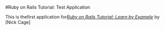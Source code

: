 #Ruby on Rails Tutorial: Test Application

This is thefirst application for[*Ruby on Rails Tutorial: Learn by Example*](http://test.com) by [Nick Cage]